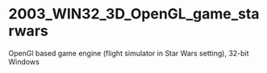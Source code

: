 # 2003_WIN32_3D_OpenGL_game_starwars
OpenGl based game engine (flight simulator in Star Wars setting), 32-bit Windows
